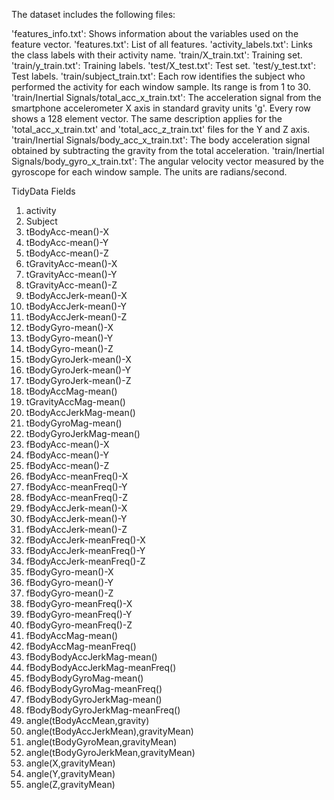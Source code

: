 The dataset includes the following files:

'features_info.txt': Shows information about the variables used on the feature vector.
'features.txt': List of all features.
'activity_labels.txt': Links the class labels with their activity name.
'train/X_train.txt': Training set.
'train/y_train.txt': Training labels.
'test/X_test.txt': Test set.
'test/y_test.txt': Test labels.
'train/subject_train.txt': Each row identifies the subject who performed the activity for each window sample. Its range is from 1 to 30.
'train/Inertial Signals/total_acc_x_train.txt': The acceleration signal from the smartphone accelerometer X axis in standard gravity units 'g'. Every row shows a 128 element vector. The same description applies for the 'total_acc_x_train.txt' and 'total_acc_z_train.txt' files for the Y and Z axis.
'train/Inertial Signals/body_acc_x_train.txt': The body acceleration signal obtained by subtracting the gravity from the total acceleration.
'train/Inertial Signals/body_gyro_x_train.txt': The angular velocity vector measured by the gyroscope for each window sample. The units are radians/second.


TidyData  Fields


1. activity<br>
2. Subject<br>
3. tBodyAcc-mean()-X<br>
4. tBodyAcc-mean()-Y<br>
5. tBodyAcc-mean()-Z<br>
6. tGravityAcc-mean()-X<br>
7. tGravityAcc-mean()-Y<br>
8. tGravityAcc-mean()-Z<br>
9. tBodyAccJerk-mean()-X<br>
10. tBodyAccJerk-mean()-Y<br>
11. tBodyAccJerk-mean()-Z<br>
12. tBodyGyro-mean()-X<br>
13. tBodyGyro-mean()-Y<br>
14. tBodyGyro-mean()-Z<br>
15. tBodyGyroJerk-mean()-X<br>
16. tBodyGyroJerk-mean()-Y<br>
17. tBodyGyroJerk-mean()-Z<br>
18. tBodyAccMag-mean()<br>
19. tGravityAccMag-mean()<br>
20. tBodyAccJerkMag-mean()<br>
21. tBodyGyroMag-mean()<br>
22. tBodyGyroJerkMag-mean()<br>
23. fBodyAcc-mean()-X<br>
24. fBodyAcc-mean()-Y<br>
25. fBodyAcc-mean()-Z<br>
26. fBodyAcc-meanFreq()-X<br>
27. fBodyAcc-meanFreq()-Y<br>
28. fBodyAcc-meanFreq()-Z<br>
29. fBodyAccJerk-mean()-X<br>
30. fBodyAccJerk-mean()-Y<br>
31. fBodyAccJerk-mean()-Z<br>
32. fBodyAccJerk-meanFreq()-X<br>
33. fBodyAccJerk-meanFreq()-Y<br>
34. fBodyAccJerk-meanFreq()-Z<br>
35. fBodyGyro-mean()-X<br>
36. fBodyGyro-mean()-Y<br>
37. fBodyGyro-mean()-Z<br>
38. fBodyGyro-meanFreq()-X<br>
39. fBodyGyro-meanFreq()-Y<br>
40. fBodyGyro-meanFreq()-Z<br>
41. fBodyAccMag-mean()<br>
42. fBodyAccMag-meanFreq()<br>
43. fBodyBodyAccJerkMag-mean()<br>
44. fBodyBodyAccJerkMag-meanFreq()<br>
45. fBodyBodyGyroMag-mean()<br>
46. fBodyBodyGyroMag-meanFreq()<br>
47. fBodyBodyGyroJerkMag-mean()<br>
48. fBodyBodyGyroJerkMag-meanFreq()<br>
49. angle(tBodyAccMean,gravity)<br>
50. angle(tBodyAccJerkMean),gravityMean)<br>
51. angle(tBodyGyroMean,gravityMean)<br>
52. angle(tBodyGyroJerkMean,gravityMean)<br>
53. angle(X,gravityMean)<br>
54. angle(Y,gravityMean)<br>
55. angle(Z,gravityMean)<br>
